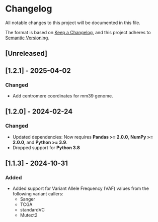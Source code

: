 # Changelog

All notable changes to this project will be documented in this file.

The format is based on [Keep a Changelog](https://keepachangelog.com/en/1.0.0/), and this project adheres to [Semantic Versioning](https://semver.org/spec/v2.0.0.html).

## [Unreleased]

## [1.2.1] - 2025-04-02

### Changed
- Add centromere coordinates for mm39 genome.

## [1.2.0] - 2024-02-24

### Changed
- Updated dependencies: Now requires **Pandas >= 2.0.0**, **NumPy >= 2.0.0**, and **Python >= 3.9**.
- Dropped support for **Python 3.8**

## [1.1.3] - 2024-10-31

### Added
- Added support for Variant Allele Frequency (VAF) values from the following variant callers:
  - Sanger
  - TCGA
  - standardVC
  - Mutect2
